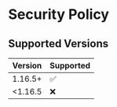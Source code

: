 # Security Policy

## Supported Versions

| Version   | Supported          |
| --------- | ------------------ |
| 1.16.5+   | :white_check_mark: |
| <1.16.5   | :x:                |

